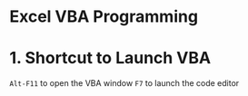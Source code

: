 **Excel VBA Programming**
==========================

# 1. Shortcut to Launch VBA
`Alt-F11` to open the VBA window
`F7` to launch the code editor

